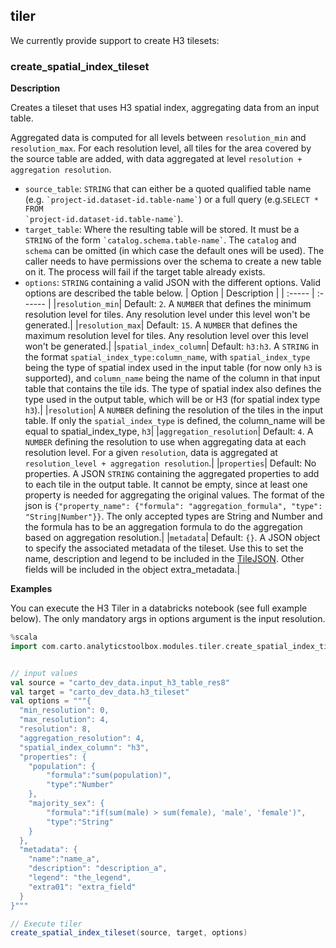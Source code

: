 ## tiler

<div class="badges"><div class="advanced"></div></div>

We currently provide support to create H3 tilesets:


### create_spatial_index_tileset

**Description**

Creates a tileset that uses H3 spatial index, aggregating data from an input table.

Aggregated data is computed for all levels between `resolution_min` and `resolution_max`. For each resolution level, all tiles for the area covered by the source table are added, with data aggregated at level `resolution + aggregation resolution`.

* `source_table`: `STRING` that can either be a quoted qualified table name (e.g. <code>\`project-id.dataset-id.table-name\`</code>) or a full query (e.g.<code>SELECT * FROM \`project-id.dataset-id.table-name\`</code>).
* `target_table`: Where the resulting table will be stored. It must be a `STRING` of the form <code>\`catalog.schema.table-name\`</code>. The `catalog` and `schema` can be omitted (in which case the default ones will be used). The caller needs to have permissions over the schema to create a new table on it. The process will fail if the target table already exists.
* `options`: `STRING` containing a valid JSON with the different options. Valid options are described the table below.
| Option | Description |
| :----- | :------ |
|`resolution_min`| Default: `2`. A `NUMBER` that defines the minimum resolution level for tiles. Any resolution level under this level won't be generated.|
|`resolution_max`| Default: `15`. A `NUMBER` that defines the maximum resolution level for tiles. Any resolution level over this level won't be generated.|
|`spatial_index_column`| Default: `h3:h3`. A `STRING` in the format `spatial_index_type:column_name`, with `spatial_index_type` being the type of spatial index used in the input table (for now only `h3` is supported), and `column_name` being the name of the column in that input table that contains the tile ids. The type of spatial index also defines the type used in the output table, which will be or H3 (for spatial index type `h3`).|
|`resolution`| A `NUMBER` defining the resolution of the tiles in the input table. If only the `spatial_index_type` is defined, the column_name will be equal to spatial_index_type, `h3`|
|`aggregation_resolution`| Default: `4`. A `NUMBER` defining the resolution to use when aggregating data at each resolution level. For a given `resolution`, data is aggregated at `resolution_level + aggregation resolution`.|
|`properties`| Default: No properties. A JSON `STRING` containing the aggregated properties to add to each tile in the output table. It cannot be empty, since at least one property is needed for aggregating the original values. The format of the json is `{"property_name": {"formula": "aggregation_formula", "type": "String|Number"}}`. The only accepted types are String and Number and the formula has to be an aggregation formula to do the aggregation based on aggregation resolution.|
|`metadata`| Default: `{}`. A JSON object to specify the associated metadata of the tileset. Use this to set the name, description and legend to be included in the [TileJSON](https://github.com/mapbox/tilejson-spec/tree/master/2.2.0). Other fields will be included in the object extra_metadata.|

**Examples**

You can execute the H3 Tiler in a databricks notebook (see full example below). The only mandatory args in options argument is the input resolution.

```scala
%scala
import com.carto.analyticstoolbox.modules.tiler.create_spatial_index_tileset


// input values
val source = "carto_dev_data.input_h3_table_res8"
val target = "carto_dev_data.h3_tileset"
val options = """{
  "min_resolution": 0,
  "max_resolution": 4,
  "resolution": 8,
  "aggregation_resolution": 4,
  "spatial_index_column": "h3",
  "properties": {
    "population": {
        "formula":"sum(population)",
        "type":"Number"
    },
    "majority_sex": {
        "formula":"if(sum(male) > sum(female), 'male', 'female')",
        "type":"String"
    }
  },
  "metadata": {
    "name":"name_a",
    "description": "description_a",
    "legend": "the_legend",
    "extra01": "extra_field"
  }
}"""

// Execute tiler
create_spatial_index_tileset(source, target, options)
```
